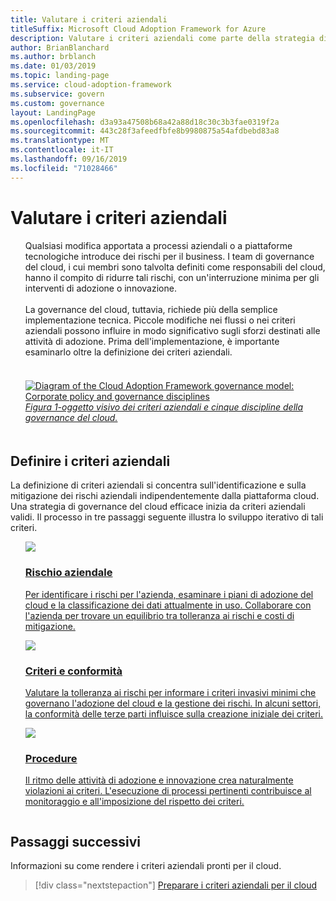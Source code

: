 ```yaml
---
title: Valutare i criteri aziendali
titleSuffix: Microsoft Cloud Adoption Framework for Azure
description: Valutare i criteri aziendali come parte della strategia di governance del cloud.
author: BrianBlanchard
ms.author: brblanch
ms.date: 01/03/2019
ms.topic: landing-page
ms.service: cloud-adoption-framework
ms.subservice: govern
ms.custom: governance
layout: LandingPage
ms.openlocfilehash: d3a93a47508b68a42a88d18c30c3b3fae0319f2a
ms.sourcegitcommit: 443c28f3afeedfbfe8b9980875a54afdbebd83a8
ms.translationtype: MT
ms.contentlocale: it-IT
ms.lasthandoff: 09/16/2019
ms.locfileid: "71028466"
---
```

# <a name="evaluate-corporate-policy"></a>Valutare i criteri aziendali

<!-- markdownlint-disable MD033 -->

<ul class="panelContent cardsI">
<li style="display: flex; flex-direction: column;">
    <div class="cardSize">
        <div class="cardPadding" style="padding-bottom:10px;">
            <div class="card" style="padding-bottom:10px;">
                <div class="cardText" style="padding-left:0px;">
Qualsiasi modifica apportata a processi aziendali o a piattaforme tecnologiche introduce dei rischi per il business. I team di governance del cloud, i cui membri sono talvolta definiti come responsabili del cloud, hanno il compito di ridurre tali rischi, con un'interruzione minima per gli interventi di adozione o innovazione.<br/><br/>La governance del cloud, tuttavia, richiede più della semplice implementazione tecnica. Piccole modifiche nei flussi o nei criteri aziendali possono influire in modo significativo sugli sforzi destinati alle attività di adozione. Prima dell'implementazione, è importante esaminarlo oltre la definizione dei criteri aziendali.<br/><br/>
                </div>
            </div>
        </div>
    </div>
</li>
<li style="display: flex; flex-direction: column;">
    <a href="../_images/operational-transformation-govern-highres.png" style="display: flex; flex-direction: column; flex: 1 0 auto;">
        <div class="cardSize">
            <div class="cardPadding" style="padding-bottom:10px;">
                <div class="card" style="padding-bottom:10px;">
                    <div class="cardText" style="padding-left:0px;">
<img src="../_images/operational-transformation-govern-highres.png" alt="Diagram of the Cloud Adoption Framework governance model: Corporate policy and governance disciplines">
<br/>
<i>Figura 1-oggetto visivo dei criteri aziendali e cinque discipline della governance del cloud.</i>
                    </div>
                </div>
            </div>
        </div>
    </a>
</li>
</ul>

<!-- markdownlint-enable MD033 -->

## <a name="define-corporate-policy"></a>Definire i criteri aziendali

La definizione di criteri aziendali si concentra sull'identificazione e sulla mitigazione dei rischi aziendali indipendentemente dalla piattaforma cloud. Una strategia di governance del cloud efficace inizia da criteri aziendali validi. Il processo in tre passaggi seguente illustra lo sviluppo iterativo di tali criteri.

<!-- markdownlint-disable MD033 -->

<ul class="panelContent cardsF">
<li style="display: flex; flex-direction: column;">
    <a href="./policy-compliance/business-risk.md" style="display: flex; flex-direction: column; flex: 1 0 auto;">
        <div class="cardSize" style="flex: 1 0 auto; display: flex;">
            <div class="cardPadding" style="display: flex;">
                <div class="card">
                    <div class="cardImageOuter">
                        <div class="cardImage">
                            <img src="../_images/govern/business-risk.png" class="x-hidden-focus"/>
                        </div>
                    </div>
                    <div class="cardText">
                        <h3>Rischio aziendale</h3>
                        <p>Per identificare i rischi per l'azienda, esaminare i piani di adozione del cloud e la classificazione dei dati attualmente in uso. Collaborare con l'azienda per trovare un equilibrio tra tolleranza ai rischi e costi di mitigazione.</p>
                    </div>
                </div>
            </div>
        </div>
    </a>
</li>
<li style="display: flex; flex-direction: column;">
    <a href="./policy-compliance/policy-definition.md" style="display: flex; flex-direction: column; flex: 1 0 auto;">
        <div class="cardSize" style="flex: 1 0 auto; display: flex;">
            <div class="cardPadding" style="display: flex;">
                <div class="card">
                    <div class="cardImageOuter">
                        <div class="cardImage">
                            <img src="../_images/govern/corporate-policy.png" class="x-hidden-focus"/>
                        </div>
                    </div>
                    <div class="cardText">
                        <h3>Criteri e conformità</h3>
                        <p>Valutare la tolleranza ai rischi per informare i criteri invasivi minimi che governano l'adozione del cloud e la gestione dei rischi. In alcuni settori, la conformità delle terze parti influisce sulla creazione iniziale dei criteri.</p>
                    </div>
                </div>
            </div>
        </div>
    </a>
</li>
<li style="display: flex; flex-direction: column;">
    <a href="./policy-compliance/processes.md" style="display: flex; flex-direction: column; flex: 1 0 auto;">
        <div class="cardSize" style="flex: 1 0 auto; display: flex;">
            <div class="cardPadding" style="display: flex;">
                <div class="card">
                    <div class="cardImageOuter">
                        <div class="cardImage">
                            <img src="../_images/govern/enforcement.png" class="x-hidden-focus"/>
                        </div>
                    </div>
                    <div class="cardText">
                        <h3>Procedure</h3>
                        <p>Il ritmo delle attività di adozione e innovazione crea naturalmente violazioni ai criteri. L'esecuzione di processi pertinenti contribuisce al monitoraggio e all'imposizione del rispetto dei criteri.</p>
                    </div>
                </div>
            </div>
        </div>
    </a>
</li>
</ul>

<!-- markdownlint-enable MD033 -->

## <a name="next-steps"></a>Passaggi successivi

Informazioni su come rendere i criteri aziendali pronti per il cloud.

> [!div class="nextstepaction"]
> [Preparare i criteri aziendali per il cloud](./policy-compliance/index.md)
